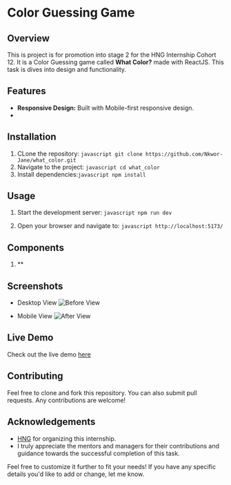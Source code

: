 # Color Guessing Game

## Overview

This is project is for promotion into stage 2 for the HNG Internship Cohort 12. It is  a Color Guessing game called **What Color?** made with ReactJS. This task is dives into design and functionality.

## Features

- **Responsive Design:** Built with Mobile-first responsive design.
- 

## Installation

1. CLone the repository: ```javascript git clone https://github.com/Nkwor-Jane/what_color.git```
2. Navigate to the project: ```javascript cd what_color```
3. Install dependencies:```javascript npm install```

## Usage

1. Start the development server: ```javascript npm run dev```

2. Open your browser and navigate to: ```javascript http://localhost:5173/```

## Components
1. **

## Screenshots

- Desktop View
![Before View](assets/desktop_view.png)

- Mobile View
![After View](public/mobile_view.png)

## Live Demo

Check out the live demo [here]()

## Contributing

Feel free to clone and fork this repository. You can also submit pull requests. Any contributions are welcome!

## Acknowledgements

- [HNG](https://hng.tech/internship) for organizing this internship.
- I truly appreciate the mentors and managers for their contributions and guidance towards the successful completion of this task.

Feel free to customize it further to fit your needs! If you have any specific details you'd like to add or change, let me know.
